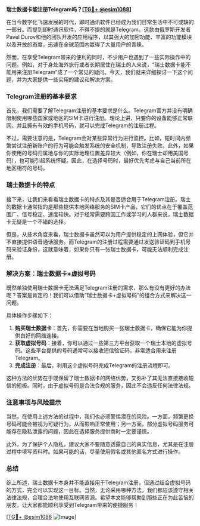 **瑞士数据卡能注册Telegram吗？[[TG💪+ @esim1088](https://t.me/s/esim1088)]**

在当今数字化飞速发展的时代，即时通讯软件已经成为我们日常生活中不可或缺的一部分。而提到即时通讯软件，不得不提的就是Telegram。这款由俄罗斯开发者Pavel Durov和他的团队开发的应用程序，以其强大的加密功能、丰富的功能模块以及开放的态度，迅速在全球范围内赢得了大量用户的青睐。

然而，在享受Telegram带来的便利的同时，不少用户也遇到了一些实际操作中的问题。例如，对于身处海外旅行或者长期居住在瑞士的人来说，“瑞士数据卡能不能用来注册Telegram”成了一个常见的疑问。今天，我们就来详细探讨一下这个问题，并为大家提供一些实用的建议和解决方案。

### Telegram注册的基本要求

首先，我们需要了解Telegram注册的基本要求是什么。Telegram官方并没有明确限制使用哪些国家或地区的SIM卡进行注册。理论上讲，只要你的设备能够正常联网，并且拥有有效的手机号码，就可以完成Telegram的注册过程。

不过，需要注意的是，Telegram会对某些异常行为进行监控。比如，短时间内频繁尝试注册新账户的行为可能会触发系统的安全机制，导致注册失败。此外，如果你使用的号码归属地与你的实际地理位置差异较大（例如，你在瑞士却用美国号码），也可能引起系统怀疑。因此，在选择号码时，最好优先考虑与自己当前所在地区相符的号码。

### 瑞士数据卡的特点

接下来，让我们来看看瑞士数据卡的特点及其是否适合用于Telegram注册。瑞士的数据卡通常指的是那些提供本地网络服务的SIM卡产品，它们的优点在于覆盖范围广、信号稳定、速度较快。对于经常需要跨国工作或学习的人群来说，瑞士数据卡无疑是一个不错的选择。

但是，从技术角度来看，瑞士数据卡虽然可以为用户提供稳定的上网体验，但它并不直接提供语音通话服务。而Telegram的注册过程需要通过发送验证码到手机号码来验证身份，这就意味着，如果你只有一张瑞士数据卡，可能无法顺利完成注册。

### 解决方案：瑞士数据卡+虚拟号码

既然单独使用瑞士数据卡无法满足Telegram注册的需求，那么有没有更好的办法呢？答案是肯定的！我们可以借助“瑞士数据卡+虚拟号码”的组合方式来解决这一问题。

具体操作步骤如下：
1. **购买瑞士数据卡**：首先，你需要在当地购买一张瑞士数据卡，确保它能为你提供良好的网络连接。
2. **获取虚拟号码**：接着，你可以通过一些第三方平台获取一个瑞士本地的虚拟号码。这些平台提供的号码通常可以接收短信验证码，非常适合用来注册Telegram。
3. **完成注册**：最后，利用这个虚拟号码完成Telegram的注册流程即可。

这种方法的优势在于既保留了瑞士数据卡的网络优势，又弥补了其无法直接接收短信的短板。同时，由于虚拟号码是合法合规的服务，因此不会违反任何法律法规。

### 注意事项与风险提示

当然，在使用上述方法的过程中，我们也必须警惕潜在的风险。一方面，频繁更换号码可能会被视为可疑行为，从而影响正常使用；另一方面，部分虚拟号码服务可能存在隐私泄露的问题，因此在选择服务提供商时一定要谨慎。

此外，为了保护个人隐私，建议大家不要随意透露自己的真实信息，尤其是在注册过程中填写资料时。如果可能的话，尽量使用假名或其他匿名方式进行操作。

### 总结

综上所述，瑞士数据卡本身并不能直接用于Telegram注册，但通过结合虚拟号码的方式，完全可以实现这一目标。当然，无论采用哪种方法，我们都应该遵守相关法律法规，合理合法地使用互联网资源。希望本文能够帮助到那些正在为此苦恼的朋友，让大家都能顺利享受到Telegram带来的便捷服务！

[[TG💪+ @esim1088](https://t.me/s/esim1088) ![Image](https://i.postimg.cc/4NQfJmqS/Snipaste-2025-05-13-00-14-12.png)]